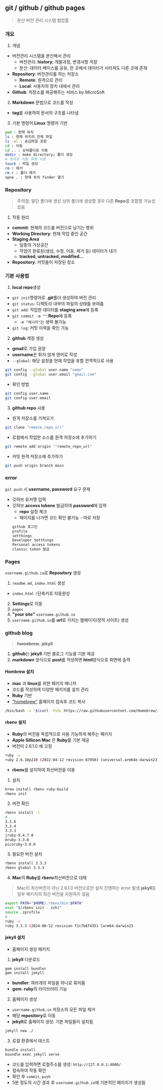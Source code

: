 ## **git / github / github pages**
>분산 버전 관리 시스템
>협업툴

### 개요
1. 개념
- 버전관리 시스템을 분산해서 관리
  - 버전관리: **history**; 개발과정, 변경사항 저장
  - 분산: 데이터 베이스를 공유, 한 곳에서 데이터가 사라져도 다른 곳에 존재
- **Repository**: 버전관리를 하는 저장소
  - **Remote**: 원격으로 관리
  - **Local**: 사용자의 장치 내에서 관리
- **Github**: 저장소를 제공해주는 서비스 by MicroSoft
2. **Markdown** 문법으로 코드를 작성
- **tag**를 사용하여 문서의 구조를 나타냄

3. 기본 명령어
**Linux** 명령어 기반
```bash
pwd : 현재 위치
ls : 현재 위치의 전체 파일
ls -al : 숨김파일 포함
cd : 이동
cd .. : 상위폴더로 이동
mkdir : make directory; 폴더 생성
# 위치로 이동 후에 사용
touch : 파일 생성
rm : 제거
rm r : 폴더 제거
opne . : 현재 위치 finder 열기
```

### **Repository**
>주의점: 말단 폴더에 생성
>상위 폴더에 생성할 경우 다른 **Repo**를 포함할 가능성 있음
1. 작동 원리
- **commit**: 현재의 코드를 버전으로 남기는 행위
- **Working Directory**: 현재 작업 중인 공간
- **Staging Area**
  - 일종의 가상공간
  - 작업이 완료된(생성, 수정, 이동, 제거 등) 데이터가 대기
  - **tracked, untracked, modified...**
- **Repository**: 커밋들이 저장된 장소

### 기본 사용법
1. **local repo**생성
- `git init`명령어로 **.git**폴더 생성하여 버전 관리
- `git status`: 디렉토리 내부의 파일의 상태를 보여줌
- `git add`: 작업한 데이터를 **staging area**에 등록
- `git commit -m ""`:**Repo**에 등록
  - `-m "메시지"`는 생략 불가능
- `git log`: 커밋 이력을 확인 가능

2. **github** 계정 생성
- **gmail**로 가입 권장
- **username**은 튀지 않게 영어로 작성
- `--global`: 해당 설정을 현재 작업을 포함 전역적으로 사용
```bash
git config --global user.name "name"
git config --global user.email "gmail.com"
```
- 확인 방법
```bash
git config user.name
git config user.email
```

3. **github repo** 사용
- 원격 저장소를 가져오기
```bash
git clone "remote_repo_url"
```
- 로컬에서 작업한 소스를 원격 저장소에 추가하기
```bash
git remote add origin ""remote_repo_url"
```
- 커밋 원격 저장소에 추가하기
```bash
git push origin branch main
```
### error
`git push` 시 **username, password** 요구 문제
- 깃허브 유저명 입력
- 깃허브 **access tokene** 발급하여 **password**에 입력
  - **repo** 설정 체크
  - 페이지를 나가면 코드 확인 불가능 - 따로 저장
  ```bash
  github 로그인
  profile
  setthings
  Developer Setthings
  Personal access tokens 
  classic token 발급
  ```

### Pages
`username.github.io`로 **Repository** 생성
1. `readme.md`, `index.html` 생성
- `index.html` `!`단축키로 자동완성
2. **Settings**로 이동
3. `pages`
4. **"your site"** `username.github.io`
5. `username.github.io`를 **url**로 가지는 웹페이지(정적 사이트) 생성

### github blog
> **homebrew**, **jekyll**
1. **github**는 **jekyll** 기반 블로그 기능을 기본 제공
2. **markdown** 양식으로 **post**를 작성하면 **html**양식으로 화면에 출력

#### Hombrew 설치
- **mac** 과 **linux**를 위한 패키지 매니저
- 코드를 작성하여 다양한 패키지를 설치 관리
- **Ruby** 기반
- ["homebrew"](https://brew.sh) 홈페이지 접속후 코드 복사
```bash
/bin/bash -c "$(curl -fsSL https://raw.githubusercontent.com/Homebrew/install/HEAD/install.sh)"
```

#### rbenv 설치
- **Ruby**의 버전을 독립적으로 사용 가능하게 해주는 패키지
- **Apple Sillicon Mac** 은 **Ruby**를 기본 제공
- 버전이 2.6.1.0 에 고정
```bash
ruby -v           
ruby 2.6.10p210 (2022-04-12 revision 67958) [universal.arm64e-darwin23]
```
- **rbenv**를 설치하여 최신버전을 이용
1. 설치
```bash
brew install rbenv ruby-build
rbenv init
```
2. 버전 확인
```bash
rbenv install -l
#
3.1.6
3.2.4
3.3.3
jruby-9.4.7.0
mruby-3.3.0
picoruby-3.0.0
```
3. 필요한 버전 설치
```bash
rbenv install 3.3.3
rbenv global 3.3.3
```
4. **Mac**의 **Ruby**를 **rbenv**최신버전으로 대체 
> Mac이 최신버전이 아닌 2.6.1.0 버전으로만 설치 진행하는 error 발생
> **jekyll**등 일부 패키지의 최신 버전을 지원하지 않음
```bash 
export PATH="$HOME/.rbenv/bin:$PATH"
eval "$(rbenv init - zsh)"
source .zprofile
#
ruby -v
ruby 3.3.3 (2024-06-12 revision f1c7b6f435) [arm64-darwin23
```
#### jekyll 설치
- 홈페이지 생성 패키지
1. **jekyll** 다운로드
```bash
gem install bundler 
gem install jekyll
```
- **bundler**: 여러개의 파일을 하나로 묶어줌 
- **gem**: **ruby**의 라이브러리 기능

2. 홈페이지 생성
- `username.github.io` 저장소의 모든 파일 제거
- 해당 **repository**로 이동
- **jekyll**로 홈페이지 생성: 기본 파일들이 설치됨
```bash
jekyll new ./
```

3. 로컬 환경에서 테스트
```bash
bundle install
boundle exec jekyll serve
```
- 코드를 입력하면 로컬주소를 생성: `http://127.0.0.1:4000/`
- 접속하여 작동 확인
- 확인 후 `commit`, `push`
- 5분 정도의 시간 경과 후 `username.github.io`에 기본적인 페이지가 생성됨